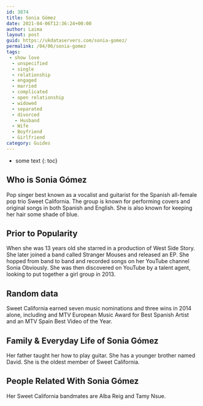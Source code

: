 ```yaml
---
id: 3874
title: Sonia Gómez
date: 2021-04-06T12:36:24+00:00
author: Laima
layout: post
guid: https://ukdataservers.com/sonia-gomez/
permalink: /04/06/sonia-gomez
tags:
 - show love
  - unspecified
  - single
  - relationship
  - engaged
  - married
  - complicated
  - open relationship
  - widowed
  - separated
  - divorced
   - Husband
  - Wife
  - Boyfriend
  - Girlfriend
category: Guides
---
```


* some text
{: toc}


## Who is Sonia Gómez
                  
                  
                  
Pop singer best known as a vocalist and guitarist for the Spanish all-female pop trio Sweet California. The group is known for performing covers and original songs in both Spanish and English. She is also known for keeping her hair some shade of blue. 
                  
              
            
              
            
                
                
                
## Prior to Popularity
                  
                  
                  
When she was 13 years old she starred in a production of West Side Story. She later joined a band called Stranger Mouses and released an EP. She hopped from band to band and recorded songs on her YouTube channel Sonia Obviously. She was then discovered on YouTube by a talent agent, looking to put together a girl group in 2013.
                  
              
            
              
            
                
                
                
## Random data
                  
                  
                  
Sweet California earned seven music nominations and three wins in 2014 alone, including and MTV European Music Award for Best Spanish Artist and an MTV Spain Best Video of the Year.
                  
              
            
              
            
                
                
                
## Family & Everyday Life of Sonia Gómez
                  
                  
                  
Her father taught her how to play guitar. She has a younger brother named David. She is the oldest member of Sweet California.
                  
              
            
              
            
                
                
                
## People Related With Sonia Gómez
                  
                  
                  
Her Sweet California bandmates are Alba Reig and Tamy Nsue.
                  
              
            
              
            
                
              
            
              
              
            
            
              
            
          
          
          